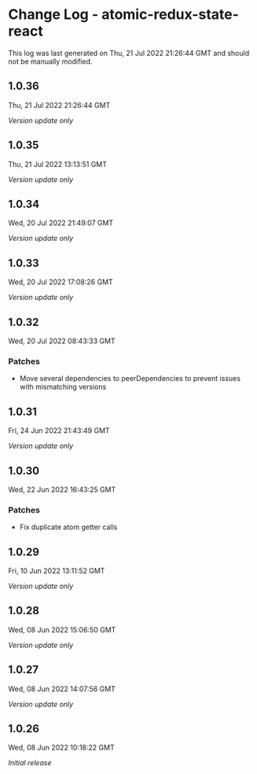 # Change Log - atomic-redux-state-react

This log was last generated on Thu, 21 Jul 2022 21:26:44 GMT and should not be manually modified.

## 1.0.36
Thu, 21 Jul 2022 21:26:44 GMT

_Version update only_

## 1.0.35
Thu, 21 Jul 2022 13:13:51 GMT

_Version update only_

## 1.0.34
Wed, 20 Jul 2022 21:49:07 GMT

_Version update only_

## 1.0.33
Wed, 20 Jul 2022 17:08:26 GMT

_Version update only_

## 1.0.32
Wed, 20 Jul 2022 08:43:33 GMT

### Patches

- Move several dependencies to peerDependencies to prevent issues with mismatching versions

## 1.0.31
Fri, 24 Jun 2022 21:43:49 GMT

_Version update only_

## 1.0.30
Wed, 22 Jun 2022 16:43:25 GMT

### Patches

- Fix duplicate atom getter calls

## 1.0.29
Fri, 10 Jun 2022 13:11:52 GMT

_Version update only_

## 1.0.28
Wed, 08 Jun 2022 15:06:50 GMT

_Version update only_

## 1.0.27
Wed, 08 Jun 2022 14:07:56 GMT

_Version update only_

## 1.0.26
Wed, 08 Jun 2022 10:18:22 GMT

_Initial release_

